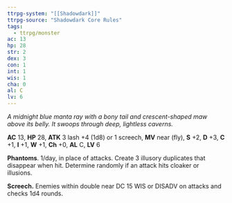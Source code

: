 ```yaml
---
ttrpg-system: "[[Shadowdark]]"
ttrpg-source: "Shadowdark Core Rules"
tags:
  - ttrpg/monster
ac: 13
hp: 28
str: 2
dex: 3
con: 1
int: 1
wis: 1
cha: 0
al: C
lv: 6
---
```


_A midnight blue manta ray with a bony tail and crescent-shaped maw above its belly. It swoops through deep, lightless caverns._

**AC** 13, **HP** 28, **ATK** 3 lash +4 (1d8) or 1 screech, **MV** near (fly), **S** +2, **D** +3, **C** +1, **I** +1, **W** +1, **Ch** +0, **AL** C, **LV** 6

**Phantoms**. 1/day, in place of attacks. Create 3 illusory duplicates that disappear when hit. Determine randomly if an attack hits cloaker or illusions. 

**Screech.** Enemies within double near DC 15 WIS or DISADV on attacks and checks 1d4 rounds.

